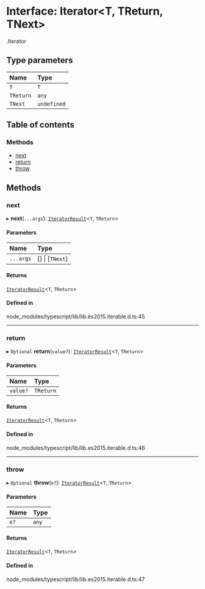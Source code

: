 # Interface: Iterator<T, TReturn, TNext\>

[<internal>](../wiki/%3Cinternal%3E).Iterator

## Type parameters

| Name | Type |
| :------ | :------ |
| `T` | `T` |
| `TReturn` | `any` |
| `TNext` | `undefined` |

## Table of contents

### Methods

- [next](../wiki/%3Cinternal%3E.Iterator#next)
- [return](../wiki/%3Cinternal%3E.Iterator#return)
- [throw](../wiki/%3Cinternal%3E.Iterator#throw)

## Methods

### next

▸ **next**(`...args`): [`IteratorResult`](../wiki/%3Cinternal%3E#iteratorresult)<`T`, `TReturn`\>

#### Parameters

| Name | Type |
| :------ | :------ |
| `...args` | [] \| [`TNext`] |

#### Returns

[`IteratorResult`](../wiki/%3Cinternal%3E#iteratorresult)<`T`, `TReturn`\>

#### Defined in

node_modules/typescript/lib/lib.es2015.iterable.d.ts:45

___

### return

▸ `Optional` **return**(`value?`): [`IteratorResult`](../wiki/%3Cinternal%3E#iteratorresult)<`T`, `TReturn`\>

#### Parameters

| Name | Type |
| :------ | :------ |
| `value?` | `TReturn` |

#### Returns

[`IteratorResult`](../wiki/%3Cinternal%3E#iteratorresult)<`T`, `TReturn`\>

#### Defined in

node_modules/typescript/lib/lib.es2015.iterable.d.ts:46

___

### throw

▸ `Optional` **throw**(`e?`): [`IteratorResult`](../wiki/%3Cinternal%3E#iteratorresult)<`T`, `TReturn`\>

#### Parameters

| Name | Type |
| :------ | :------ |
| `e?` | `any` |

#### Returns

[`IteratorResult`](../wiki/%3Cinternal%3E#iteratorresult)<`T`, `TReturn`\>

#### Defined in

node_modules/typescript/lib/lib.es2015.iterable.d.ts:47
